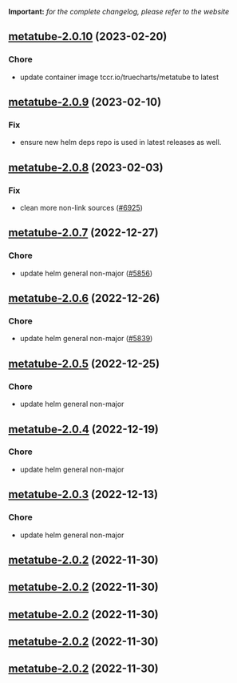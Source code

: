 **Important:**
*for the complete changelog, please refer to the website*




## [metatube-2.0.10](https://github.com/succelle/charts/compare/metatube-2.0.9...metatube-2.0.10) (2023-02-20)

### Chore

- update container image tccr.io/truecharts/metatube to latest
  
  


## [metatube-2.0.9](https://github.com/succelle/charts/compare/metatube-2.0.8...metatube-2.0.9) (2023-02-10)

### Fix

- ensure new helm deps repo is used in latest releases as well.
  
  


## [metatube-2.0.8](https://github.com/succelle/charts/compare/metatube-2.0.7...metatube-2.0.8) (2023-02-03)

### Fix

-  clean more non-link sources ([#6925](https://github.com/succelle/charts/issues/6925))
  
  


## [metatube-2.0.7](https://github.com/succelle/charts/compare/metatube-2.0.6...metatube-2.0.7) (2022-12-27)

### Chore

- update helm general non-major ([#5856](https://github.com/succelle/charts/issues/5856))
  
  


## [metatube-2.0.6](https://github.com/succelle/charts/compare/metatube-2.0.5...metatube-2.0.6) (2022-12-26)

### Chore

- update helm general non-major ([#5839](https://github.com/succelle/charts/issues/5839))
  
  


## [metatube-2.0.5](https://github.com/succelle/charts/compare/metatube-2.0.4...metatube-2.0.5) (2022-12-25)

### Chore

- update helm general non-major
  
  


## [metatube-2.0.4](https://github.com/succelle/charts/compare/metatube-2.0.3...metatube-2.0.4) (2022-12-19)

### Chore

- update helm general non-major
  
  


## [metatube-2.0.3](https://github.com/succelle/charts/compare/metatube-2.0.2...metatube-2.0.3) (2022-12-13)

### Chore

- update helm general non-major
  
  


## [metatube-2.0.2](https://github.com/succelle/charts/compare/metatube-2.0.1...metatube-2.0.2) (2022-11-30)




## [metatube-2.0.2](https://github.com/succelle/charts/compare/metatube-2.0.1...metatube-2.0.2) (2022-11-30)




## [metatube-2.0.2](https://github.com/succelle/charts/compare/metatube-2.0.1...metatube-2.0.2) (2022-11-30)




## [metatube-2.0.2](https://github.com/succelle/charts/compare/metatube-2.0.1...metatube-2.0.2) (2022-11-30)




## [metatube-2.0.2](https://github.com/succelle/charts/compare/metatube-2.0.1...metatube-2.0.2) (2022-11-30)
